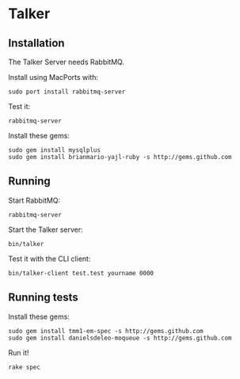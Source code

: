 # Talker

## Installation

The Talker Server needs RabbitMQ.

Install using MacPorts with:

    sudo port install rabbitmq-server

Test it:

    rabbitmq-server

Install these gems:

    sudo gem install mysqlplus
    sudo gem install brianmario-yajl-ruby -s http://gems.github.com

## Running

Start RabbitMQ:

    rabbitmq-server

Start the Talker server:

    bin/talker

Test it with the CLI client:

    bin/talker-client test.test yourname 0000

## Running tests

Install these gems:

    sudo gem install tmm1-em-spec -s http://gems.github.com
    sudo gem install danielsdeleo-moqueue -s http://gems.github.com
    
Run it!

    rake spec
